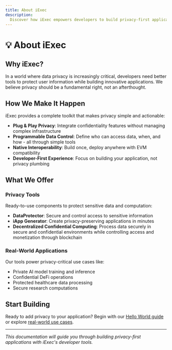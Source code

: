 ```yaml
---
title: About iExec
description:
  Discover how iExec empowers developers to build privacy-first applications
---
```


# 💡 About iExec

## Why iExec?

In a world where data privacy is increasingly critical, developers need better
tools to protect user information while building innovative applications. We
believe privacy should be a fundamental right, not an afterthought.

## How We Make It Happen

iExec provides a complete toolkit that makes privacy simple and actionable:

- **Plug & Play Privacy**: Integrate confidentiality features without managing
  complex infrastructure
- **Programmable Data Control**: Define who can access data, when, and how - all
  through simple tools
- **Native Interoperability**: Build once, deploy anywhere with EVM
  compatibility
- **Developer-First Experience**: Focus on building your application, not
  privacy plumbing

## What We Offer

### Privacy Tools

Ready-to-use components to protect sensitive data and computation:

- **DataProtector**: Secure and control access to sensitive information
- **iApp Generator**: Create privacy-preserving applications in minutes
- **Decentralized Confidential Computing**: Process data securely in secure and
  confidential environments while controlling access and monetization through
  blockchain

### Real-World Applications

Our tools power privacy-critical use cases like:

- Private AI model training and inference
- Confidential DeFi operations
- Protected healthcare data processing
- Secure research computations

## Start Building

Ready to add privacy to your application? Begin with our
[Hello World guide](/overview/helloWorld) or explore
[real-world use cases](/overview/use-cases).

---

_This documentation will guide you through building privacy-first applications
with iExec's developer tools._
